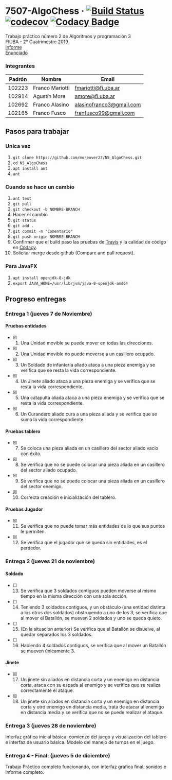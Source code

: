 # 7507-AlgoChess  &middot; [![Build Status](https://travis-ci.com/moreover22/N5_AlgoChess.svg?token=8zaGfwuy5T7mJJsyoyN9&branch=master)](https://travis-ci.com/moreover22/N5_AlgoChess) [![codecov](https://codecov.io/gh/moreover22/N5_AlgoChess/graph/badge.svg?token=QMptFbINCT)](https://codecov.io/gh/moreover22/N5_AlgoChess) [![Codacy Badge](https://api.codacy.com/project/badge/Grade/47d3308e93e24df89ffa7cf32d96b427)](https://www.codacy.com?utm_source=github.com&amp;utm_medium=referral&amp;utm_content=moreover22/N5_AlgoChess&amp;utm_campaign=Badge_Grade)  


Trabajo práctico número 2 de Algoritmos y programación 3  
FIUBA - 2° Cuatrimestre 2019  
[Informe](https://www.overleaf.com/7244945848msjnjsmbmssy)  
[Enunciado](https://docs.google.com/document/d/185YqJdFQC_HE0C7EJxEAoM8utWJHCoblqlk21OnDSVs/edit#heading=h.b1xca0tuq21p)

### Integrantes  

|Padrón|Nombre|Email|
|------|------|-------|
|102223|Franco Mariotti|fmariotti@fi.uba.ar|
|102914|Agustín More|amore@fi.uba.ar|
|102692|Franco Alasino|alasinofranco3@gmail.com|
|102165|Franco Fusco|franfusco99@gmail.com|

## Pasos para trabajar
### Unica vez
1. `git clone https://github.com/moreover22/N5_AlgoChess.git`  
1. `cd N5_AlgoChess`  
1. `apt install ant`  
1. `ant`  

### Cuando se hace un cambio
1. `ant test`
1. `git pull`
1. `git checkout -b NOMBRE-BRANCH`
1. Hacer el cambio.
1. `git status`
1. `git add .`
1. `git commit -m "Comentario"`
1. `git push origin NOMBRE-BRANCH` 
1. Confirmar que el build paso las pruebas de [Travis](https://travis-ci.com/moreover22/N5_AlgoChess) y la calidad de código en [Codacy](https://app.codacy.com/manual/moreover22/N5_AlgoChess/issues/index).
1. Solicitar merge desde github (Compare and pull request).

### Para JavaFX
1. `apt install openjdk-8-jdk`  
1. `export JAVA_HOME=/usr/lib/jvm/java-8-openjdk-amd64`  

## Progreso entregas
### Entrega 1 (jueves 7 de Noviembre)
#### Pruebas entidades
- [x] 1. Una Unidad movible se puede mover en todas las direcciones.
- [x] 2. Una Unidad movible no puede moverse a un casillero ocupado.
- [x] 3. Un Soldado de infantería aliado ataca a una pieza enemiga y se verifica que se resta la vida correspondiente.
- [x] 4. Un Jinete aliado ataca a una pieza enemiga y se verifica que se resta la vida correspondiente.
- [x] 5. Una catapulta aliada ataca a una pieza enemiga y se verifica que se resta la vida correspondiente.
- [x] 6. Un Curandero aliado cura a una pieza aliada y se verifica que se suma la vida correspondiente.
#### Pruebas tablero
- [x] 7. Se coloca una pieza aliada en un casillero del sector aliado vacío con éxito.
- [x] 8. Se verifica que no se puede colocar una pieza aliada en un casillero del sector aliado ocupado.
- [x] 9. Se verifica que no se puede colocar una pieza aliada en un casillero del sector enemigo.
- [x] 10. Correcta creación e inicialización del tablero.
#### Pruebas Jugador
- [x] 11. Se verifica que no puede tomar más entidades de lo que sus puntos le permiten.
- [x] 12. Se verifica que el jugador que se queda sin entidades, es el perdedor.

### Entrega 2 (jueves 21 de noviembre)
#### Soldado
- [ ] 13. Se verifica que 3 soldados contiguos pueden moverse al mismo tiempo en la misma dirección con una sola acción.
- [ ] 14. Teniendo 3 soldados contiguos, y un obstáculo (una entidad distinta a los otros dos soldados) obstruyendo a uno de los 3, se verifica que al mover el Batallón, se mueven 2 soldados y uno se queda quieto.
- [ ] 15. (En la situación anterior) Se verifica que el Batallón se disuelve, al quedar separados los 3 soldados.
- [ ] 16. Habiendo 4 soldados contiguos, se verifica que al mover un Batallón se mueven únicamente 3.
#### Jinete
- [x] 17. Un jinete sin aliados en distancia corta y un enemigo en distancia corta, ataca con su espada al enemigo y se verifica que se realiza correctamente el ataque.
- [x] 18. Un jinete sin aliados en distancia corta y un enemigo en distancia corta y otro enemigo en distancia media, trata de atacar al enemigo en distancia media y se verifica que no se puede realizar el ataque.

### Entrega 3 (jueves 28 de noviembre)
Interfaz gráfica inicial básica: comienzo del juego y visualización del tablero e interfaz de usuario básica.
Modelo del manejo de turnos en el juego.

### Entrega 4 - Final: (jueves 5 de diciembre)
Trabajo Práctico completo funcionando, con interfaz gráfica final, sonidos e informe completo.

